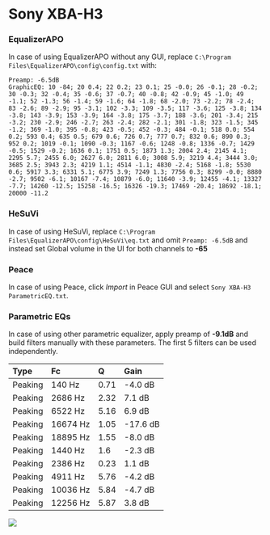 # Sony XBA-H3

### EqualizerAPO
In case of using EqualizerAPO without any GUI, replace `C:\Program Files\EqualizerAPO\config\config.txt`
with:
```
Preamp: -6.5dB
GraphicEQ: 10 -84; 20 0.4; 22 0.2; 23 0.1; 25 -0.0; 26 -0.1; 28 -0.2; 30 -0.3; 32 -0.4; 35 -0.6; 37 -0.7; 40 -0.8; 42 -0.9; 45 -1.0; 49 -1.1; 52 -1.3; 56 -1.4; 59 -1.6; 64 -1.8; 68 -2.0; 73 -2.2; 78 -2.4; 83 -2.6; 89 -2.9; 95 -3.1; 102 -3.3; 109 -3.5; 117 -3.6; 125 -3.8; 134 -3.8; 143 -3.9; 153 -3.9; 164 -3.8; 175 -3.7; 188 -3.6; 201 -3.4; 215 -3.2; 230 -2.9; 246 -2.7; 263 -2.4; 282 -2.1; 301 -1.8; 323 -1.5; 345 -1.2; 369 -1.0; 395 -0.8; 423 -0.5; 452 -0.3; 484 -0.1; 518 0.0; 554 0.2; 593 0.4; 635 0.5; 679 0.6; 726 0.7; 777 0.7; 832 0.6; 890 0.3; 952 0.2; 1019 -0.1; 1090 -0.3; 1167 -0.6; 1248 -0.8; 1336 -0.7; 1429 -0.5; 1529 -0.2; 1636 0.1; 1751 0.5; 1873 1.3; 2004 2.4; 2145 4.1; 2295 5.7; 2455 6.0; 2627 6.0; 2811 6.0; 3008 5.9; 3219 4.4; 3444 3.0; 3685 2.5; 3943 2.3; 4219 1.1; 4514 -1.1; 4830 -2.4; 5168 -1.8; 5530 0.6; 5917 3.3; 6331 5.1; 6775 3.9; 7249 1.3; 7756 0.3; 8299 -0.0; 8880 -2.7; 9502 -6.1; 10167 -7.4; 10879 -6.0; 11640 -3.9; 12455 -4.1; 13327 -7.7; 14260 -12.5; 15258 -16.5; 16326 -19.3; 17469 -20.4; 18692 -18.1; 20000 -11.2
```

### HeSuVi
In case of using HeSuVi, replace `C:\Program Files\EqualizerAPO\config\HeSuVi\eq.txt` and omit `Preamp:
-6.5dB` and instead set Global volume in the UI for both channels to **-65**

### Peace
In case of using Peace, click *Import* in Peace GUI and select `Sony XBA-H3 ParametricEQ.txt`.

### Parametric EQs
In case of using other parametric equalizer, apply preamp of **-9.1dB** and build filters manually with
these parameters. The first 5 filters can be used independently.

| Type    | Fc       |    Q | Gain     |
|:--------|:---------|:-----|:---------|
| Peaking | 140 Hz   | 0.71 | -4.0 dB  |
| Peaking | 2686 Hz  | 2.32 | 7.1 dB   |
| Peaking | 6522 Hz  | 5.16 | 6.9 dB   |
| Peaking | 16674 Hz | 1.05 | -17.6 dB |
| Peaking | 18895 Hz | 1.55 | -8.0 dB  |
| Peaking | 1440 Hz  | 1.6  | -2.3 dB  |
| Peaking | 2386 Hz  | 0.23 | 1.1 dB   |
| Peaking | 4911 Hz  | 5.76 | -4.2 dB  |
| Peaking | 10036 Hz | 5.84 | -4.7 dB  |
| Peaking | 12256 Hz | 5.87 | 3.8 dB   |

![](https://raw.githubusercontent.com/jaakkopasanen/AutoEq/master/results/oratory1990/harman_in-ear_2017-1/Sony%20XBA-H3/Sony%20XBA-H3.png)